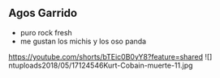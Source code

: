## Agos Garrido
- puro rock fresh
- me gustan los michis y los oso panda 

https://youtube.com/shorts/bTEic0B0yY8?feature=shared
![]
ntuploads2018/05/17124546Kurt-Cobain-muerte-11.jpg
